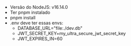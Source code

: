 - Versão do NodeJS: v16.14.0
- Ter pnpm instalado
- pnpm install
- .env deve ter essas envs: 
  - DATABASE_URL="file:./dev.db"
  - JWT_SECRET_KEY=my_ultra_secure_jwt_secret_key
  - JWT_EXPIRES_IN=60